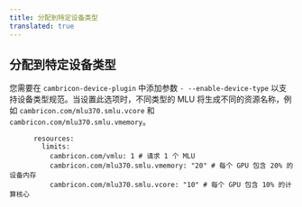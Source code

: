 ```yaml
---
title: 分配到特定设备类型
translated: true
---
```


## 分配到特定设备类型

您需要在 `cambricon-device-plugin` 中添加参数 `- --enable-device-type` 以支持设备类型规范。当设置此选项时，不同类型的 MLU 将生成不同的资源名称，例如 `cambricon.com/mlu370.smlu.vcore` 和 `cambricon.com/mlu370.smlu.vmemory`。

```
      resources:
        limits:
          cambricon.com/vmlu: 1 # 请求 1 个 MLU
          cambricon.com/mlu370.smlu.vmemory: "20" # 每个 GPU 包含 20% 的设备内存
          cambricon.com/mlu370.smlu.vcore: "10" # 每个 GPU 包含 10% 的计算核心
```
